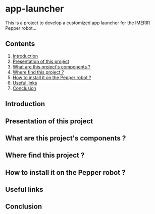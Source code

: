 # app-launcher
This is a project to develop a customized app launcher for the IMERIR Pepper robot...

## Contents

1. [Introduction](#introduction)
2. [Presentation of this project](#presentation_of_this_project)
3. [What are this project's components ?](#what_are_components)
4. [Where find this project ?](#where_find_it)
5. [How to install it on the Pepper robot ?](#how_to_install_it_on_pepper_robot)
6. [Useful links](#useful_links)
7. [Conclusion](#conclusion)

<a name="introduction"></a>
## Introduction

<a name="presentation_of_this_project"></a>
## Presentation of this project

<a name="what_are_components"></a>
## What are this project's components ?

<a name="where_find_it"></a>
## Where find this project ?

<a name="how_to_install_it_on_pepper_robot"></a>
## How to install it on the Pepper robot ?

<a name="useful_links"></a>
## Useful links

<a name="conclusion"></a>
## Conclusion